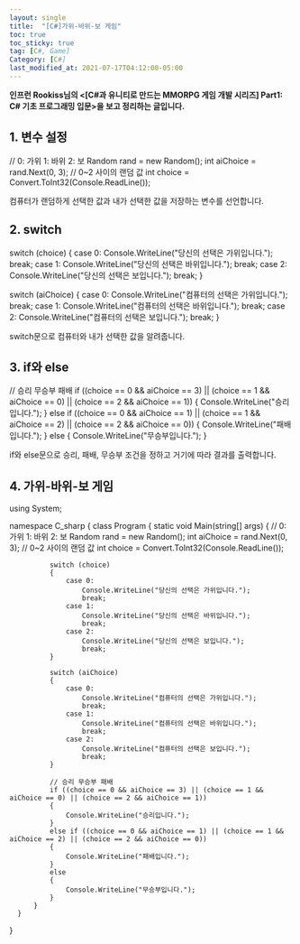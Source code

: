```yaml
---
layout: single
title:  "[C#]가위-바위-보 게임"
toc: true
toc_sticky: true
tag: [C#, Game]
Category: [C#]
last_modified_at: 2021-07-17T04:12:00-05:00
---
```


**인프런 Rookiss님의 <[C#과 유니티로 만드는 MMORPG 게임 개발 시리즈] Part1: C# 기초 프로그래밍 입문>을 보고 정리하는 글입니다.**

## 1. 변수 설정

  // 0: 가위 1: 바위 2: 보
  Random rand = new Random();
  int aiChoice = rand.Next(0, 3); // 0~2 사이의 랜덤 값
  int choice = Convert.ToInt32(Console.ReadLine());
            
컴퓨터가 랜덤하게 선택한 값과 내가 선택한 값을 저장하는 변수를 선언합니다.

## 2. switch

  switch (choice)
  {
      case 0:
          Console.WriteLine("당신의 선택은 가위입니다.");
          break;
      case 1:
          Console.WriteLine("당신의 선택은 바위입니다.");
          break;
      case 2:
          Console.WriteLine("당신의 선택은 보입니다.");
          break;
  }

  switch (aiChoice)
  {
      case 0:
          Console.WriteLine("컴퓨터의 선택은 가위입니다.");
          break;
      case 1:
          Console.WriteLine("컴퓨터의 선택은 바위입니다.");
          break;
      case 2:
          Console.WriteLine("컴퓨터의 선택은 보입니다.");
          break;
  }
            
switch문으로 컴퓨터와 내가 선택한 값을 알려줍니다.

## 3. if와 else

  // 승리 무승부 패배
  if ((choice == 0 && aiChoice == 3) || (choice == 1 && aiChoice == 0) || (choice == 2 && aiChoice == 1))
  {
      Console.WriteLine("승리입니다.");
  }
  else if ((choice == 0 && aiChoice == 1) || (choice == 1 && aiChoice == 2) || (choice == 2 && aiChoice == 0))
  {
      Console.WriteLine("패배입니다.");
  }
  else
  {
      Console.WriteLine("무승부입니다.");
  }
  
if와 else문으로 승리, 패배, 무승부 조건을 정하고 거기에 따라 결과를 출력합니다.

## 4. 가위-바위-보 게임
  using System;

  namespace C_sharp
  {
      class Program
      {
          static void Main(string[] args)
          {
              // 0: 가위 1: 바위 2: 보
              Random rand = new Random();
              int aiChoice = rand.Next(0, 3); // 0~2 사이의 랜덤 값
              int choice = Convert.ToInt32(Console.ReadLine());

              switch (choice)
              {
                  case 0:
                      Console.WriteLine("당신의 선택은 가위입니다.");
                      break;
                  case 1:
                      Console.WriteLine("당신의 선택은 바위입니다.");
                      break;
                  case 2:
                      Console.WriteLine("당신의 선택은 보입니다.");
                      break;
              }

              switch (aiChoice)
              {
                  case 0:
                      Console.WriteLine("컴퓨터의 선택은 가위입니다.");
                      break;
                  case 1:
                      Console.WriteLine("컴퓨터의 선택은 바위입니다.");
                      break;
                  case 2:
                      Console.WriteLine("컴퓨터의 선택은 보입니다.");
                      break;
              }

              // 승리 무승부 패배
              if ((choice == 0 && aiChoice == 3) || (choice == 1 && aiChoice == 0) || (choice == 2 && aiChoice == 1))
              {
                  Console.WriteLine("승리입니다.");
              }
              else if ((choice == 0 && aiChoice == 1) || (choice == 1 && aiChoice == 2) || (choice == 2 && aiChoice == 0))
              {
                  Console.WriteLine("패배입니다.");
              }
              else
              {
                  Console.WriteLine("무승부입니다.");
              }
          }
      }
  }
